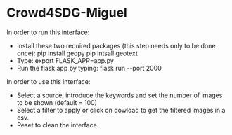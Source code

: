 # Crowd4SDG-Miguel
In order to run this interface:

- Install these two required packages (this step needs only to be done once):
    pip install geopy
    pip intsall geotext
- Type: 
    export FLASK_APP=app.py
- Run the flask app by typing:
    flask run --port 2000


In order to use this interface:
- Select a source, introduce the keywords and set the number of images to be shown (default = 100)
- Select a filter to apply or click on dowload to get the filtered images in a csv.
- Reset to clean the interface.
